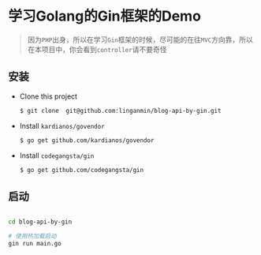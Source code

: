 # 学习Golang的Gin框架的Demo

> 因为`PHP`出身，所以在学习`Gin`框架的时候，尽可能的在往`MVC`方向靠，所以在本项目中，你会看到`controller`请不要奇怪

## 安装

- Clone this project
    ```bash
    $ git clone  git@github.com:linganmin/blog-api-by-gin.git
    ```

- Install `kardianos/govendor`
    ```bash
    $ go get github.com/kardianos/govendor
    ```

- Install `codegangsta/gin`
    ```bash
    $ go get github.com/codegangsta/gin
    ```

## 启动

```bash

cd blog-api-by-gin

# 使用热加载启动
gin run main.go
```